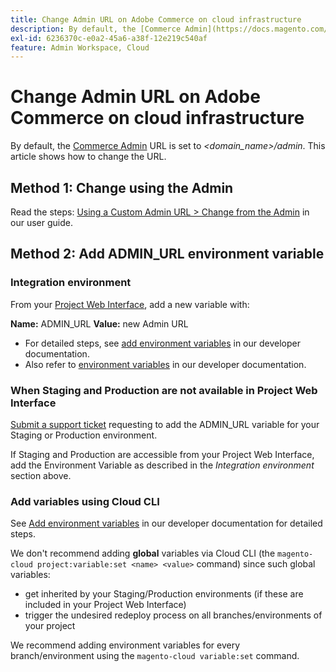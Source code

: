 ```yaml
---
title: Change Admin URL on Adobe Commerce on cloud infrastructure
description: By default, the [Commerce Admin](https://docs.magento.com/m2/ee/user_guide/stores/admin.html) URL is set to *&lt;domain\_name&gt;/admin*. This article shows how to change the URL.
exl-id: 6236370c-e0a2-45a6-a38f-12e219c540af
feature: Admin Workspace, Cloud
---
```

# Change Admin URL on Adobe Commerce on cloud infrastructure

By default, the [Commerce Admin](https://experienceleague.adobe.com/docs/commerce-admin/start/admin/admin.html) URL is set to *<domain\_name>/admin*. This article shows how to change the URL.

## Method 1: Change using the Admin

Read the steps: [Using a Custom Admin URL > Change from the Admin](https://experienceleague.adobe.com/docs/commerce-admin/stores-sales/site-store/store-urls.html#use-a-custom-admin-url) in our user guide.

## Method 2: Add ADMIN\_URL environment variable

### Integration environment

From your [Project Web Interface](https://experienceleague.adobe.com/docs/commerce-cloud-service/user-guide/project/overview.html), add a new variable with:

 **Name:** ADMIN\_URL **Value:** new Admin URL

* For detailed steps, see [add environment variables](https://experienceleague.adobe.com/docs/commerce-cloud-service/user-guide/project/overview.html#configure-environment) in our developer documentation.
* Also refer to [environment variables](https://experienceleague.adobe.com/docs/commerce-cloud-service/user-guide/configure/env/stage/variables-admin.html) in our developer documentation.

### When Staging and Production are not available in Project Web Interface

 [Submit a support ticket](/help/help-center-guide/help-center/magento-help-center-user-guide.md#submit-ticket) requesting to add the ADMIN\_URL variable for your Staging or Production environment.

If Staging and Production are accessible from your Project Web Interface, add the Environment Variable as described in the *Integration environment* section above.

### Add variables using Cloud CLI

See [Add environment variables](https://experienceleague.adobe.com/docs/commerce-cloud-service/user-guide/configure/env/stage/variables-admin.html) in our developer documentation for detailed steps.

We don't recommend adding **global** variables via Cloud CLI (the `magento-cloud project:variable:set <name> <value>` command) since such global variables:

* get inherited by your Staging/Production environments (if these are included in your Project Web Interface)
* trigger the undesired redeploy process on all branches/environments of your project

We recommend adding environment variables for every branch/environment using the `magento-cloud variable:set` command.
